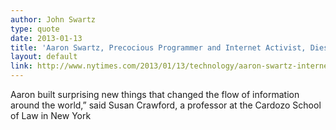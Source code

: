 ```yaml
---
author: John Swartz
type: quote
date: 2013-01-13
title: 'Aaron Swartz, Precocious Programmer and Internet Activist, Dies at 26'
layout: default
link: http://www.nytimes.com/2013/01/13/technology/aaron-swartz-internet-activist-dies-at-26.html?pagewanted=all
---
```

Aaron built surprising new things that changed the flow of information around the world,” said Susan Crawford, a professor at the Cardozo School of Law in New York
